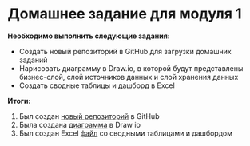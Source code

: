 # Домашнее задание для модуля 1

**Необходимо выполнить следующие задания:**

- Создать новый репозиторий в GitHub для загрузки домашних заданий 
- Нарисовать диаграмму в Draw.io, в которой будут представлены бизнес-слой, слой источников данных и слой хранения данных
- Создать сводные таблицы и дашборд в Excel

**Итоги:**

1. Был создан [новый репозиторий](https://github.com/bengel-cooper/datalearn) в GitHub
2. Была создана [диаграмма](Диаграмма.jpg) в Draw io
3. Был создан Excel [файл](Дашборд.xlsx) со сводными таблицами и дашбордом



